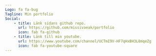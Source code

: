 ```yaml
---
Logo: fa fa-bug
Tagline: Min portfolio
Social:
    - title: Länk sidans github repo.
      url: https://github.com/missivaeak/portfolio
      icon: fab fa-github
    - title: Länk till min youtube.
      url: https://www.youtube.com/channel/UCTmI9V-HF7qHxBH3L8mqeZg
      icon: fab fa-youtube-square
---
```


<!--- Logo: image/bee.png?w=150 --->